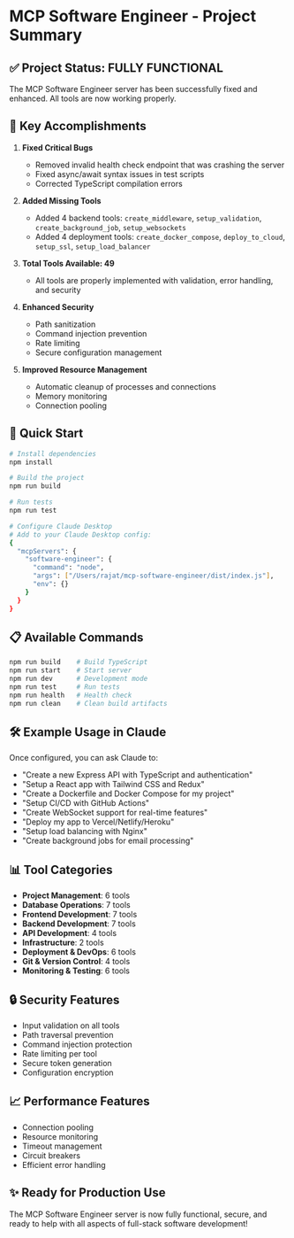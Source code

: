 # MCP Software Engineer - Project Summary

## ✅ Project Status: FULLY FUNCTIONAL

The MCP Software Engineer server has been successfully fixed and enhanced. All tools are now working properly.

## 🎯 Key Accomplishments

1. **Fixed Critical Bugs**
   - Removed invalid health check endpoint that was crashing the server
   - Fixed async/await syntax issues in test scripts
   - Corrected TypeScript compilation errors

2. **Added Missing Tools**
   - Added 4 backend tools: `create_middleware`, `setup_validation`, `create_background_job`, `setup_websockets`
   - Added 4 deployment tools: `create_docker_compose`, `deploy_to_cloud`, `setup_ssl`, `setup_load_balancer`

3. **Total Tools Available: 49**
   - All tools are properly implemented with validation, error handling, and security

4. **Enhanced Security**
   - Path sanitization
   - Command injection prevention
   - Rate limiting
   - Secure configuration management

5. **Improved Resource Management**
   - Automatic cleanup of processes and connections
   - Memory monitoring
   - Connection pooling

## 🚀 Quick Start

```bash
# Install dependencies
npm install

# Build the project
npm run build

# Run tests
npm run test

# Configure Claude Desktop
# Add to your Claude Desktop config:
{
  "mcpServers": {
    "software-engineer": {
      "command": "node",
      "args": ["/Users/rajat/mcp-software-engineer/dist/index.js"],
      "env": {}
    }
  }
}
```

## 📋 Available Commands

```bash
npm run build    # Build TypeScript
npm run start    # Start server
npm run dev      # Development mode
npm run test     # Run tests
npm run health   # Health check
npm run clean    # Clean build artifacts
```

## 🛠️ Example Usage in Claude

Once configured, you can ask Claude to:
- "Create a new Express API with TypeScript and authentication"
- "Setup a React app with Tailwind CSS and Redux"
- "Create a Dockerfile and Docker Compose for my project"
- "Setup CI/CD with GitHub Actions"
- "Create WebSocket support for real-time features"
- "Deploy my app to Vercel/Netlify/Heroku"
- "Setup load balancing with Nginx"
- "Create background jobs for email processing"

## 📊 Tool Categories

- **Project Management**: 6 tools
- **Database Operations**: 7 tools
- **Frontend Development**: 7 tools
- **Backend Development**: 7 tools
- **API Development**: 4 tools
- **Infrastructure**: 2 tools
- **Deployment & DevOps**: 6 tools
- **Git & Version Control**: 4 tools
- **Monitoring & Testing**: 6 tools

## 🔒 Security Features

- Input validation on all tools
- Path traversal prevention
- Command injection protection
- Rate limiting per tool
- Secure token generation
- Configuration encryption

## 📈 Performance Features

- Connection pooling
- Resource monitoring
- Timeout management
- Circuit breakers
- Efficient error handling

## ✨ Ready for Production Use

The MCP Software Engineer server is now fully functional, secure, and ready to help with all aspects of full-stack software development!
